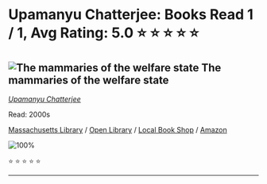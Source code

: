# Upamanyu Chatterjee:  Books Read 1 / 1, Avg Rating: 5.0 :star: :star: :star: :star: :star:

## ![The mammaries of the welfare state](https://covers.openlibrary.org/b/id/12744555-M.jpg) The mammaries of the welfare state
*[Upamanyu Chatterjee](../authors/UpamanyuChatterjee)*

Read: 2000s

[Massachusetts Library](https://library.minlib.net/search/i=9780670879342) / [Open Library](https://openlibrary.org/isbn/9780670879342) / [Local Book Shop](https://bookshop.org/book/9780670879342) / [Amazon](https://amazon.com/dp/0670879347)

![100%](https://geps.dev/progress/100) 

:star: :star: :star: :star: :star:

---
